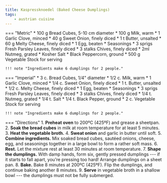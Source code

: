 ```yaml
---
title: Kaspressknoedel (Baked Cheese Dumplings)
tags:
    - austrian cuisine
---
```

=== "Metric"
    * 100 g Bread Cubes, 5-10 cm diameter
    * 100 g Milk, warm
    * 1 Garlic Clove, minced
    * 40 g Sweet Onion, finely diced
    * 1 t Butter, unsalted
    * 60 g Melty Cheese, finely diced
    * 1 Egg, beaten
    * Seasonings
        * 3 sprigs Fresh Parsley Leaves, finely diced
        * 3 stalks Chives, finely diced
        * 2ml Nutmeg, grated
        * Kosher Salt
        * Black Peppercorn, ground
    * 500 g Vegetable Stock for serving

    !!! note "Ingredients make 6 dumplings for 2 people."

=== "Imperial"
    * 3 c. Bread Cubes, 1/4" diameter
    * 1/2 c. Milk, warm
    * 1 Garlic Clove, minced
    * 1/4 c. Sweet Onion, finely diced
    * 1 t. Butter, unsalted
    * 1/2 c. Melty Cheese, finely diced
    * 1 Egg, beaten
    * Seasonings
        * 3 sprigs Fresh Parsley Leaves, finely diced
        * 3 stalks Chives, finely diced
        * 1/4 t. Nutmeg, grated
        * 1/4 t. Salt
        * 1/4 t. Black Pepper, ground
    * 2 c. Vegetable Stock for serving

    !!! note "Ingredients make 6 dumplings for 2 people."

=== "Directions"
    1. **Preheat oven** to 200ºC (425ºF) and grease a sheetpan.
    2. **Soak the bread cubes** in milk at room temperature for at least 5 minutes.
    3. **Heat the vegetable broth.**
    4. **Sweat onion** and garlic in butter until soft.
    5. **Combine ingredients.** Mix soaked bread cubes, sautéed onions, cheese, egg, and seasonings together in a large bowl to form a rather soft mass.
    6. **Rest.** Let the mixture rest at least 30 minutes at room temperature.
    7. **Shape the dumplings.** With damp hands, form six, gently pressed dumplings --- if it starts to fall apart, you're pressing too hard! Arrange dumplings on a sheet pan.
    8. **Bake.**  Bake 8 minutes at 200ºC (425ºF). Flip the dumplings, and continue baking another 8 minutes.
    9. **Serve** in vegetable broth in a shallow bowl --- the dumplings must not be fully submerged.

[^bitterman]:
    {{ cite.bitterman_die_österreichische_küche }}
    86.
[^thack]:
    Hack, Thomas.
[^gutekueche]:
    ["Kaspressknödel."](https://www.gutekueche.at/kaspressknoedel-rezept-2152)
    *Gute Kueche.*
    27 Februar 2015.
[^chefkoch]:
    silvi0400.
    ["Kaspressknödel."](https://www.chefkoch.de/rezepte/366141122128509/Kaspressknoedel.html).
    *Chef Koch.*
    23 Juli 2015.
